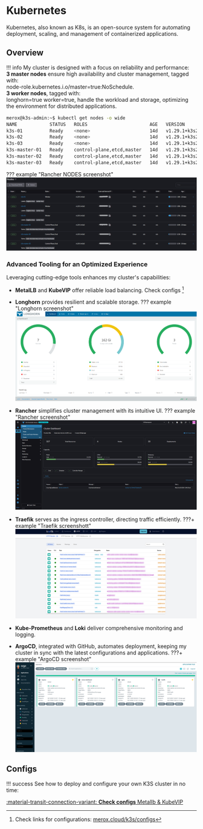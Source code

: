 # Kubernetes

Kubernetes, also known as K8s, is an open-source system for automating deployment, scaling, and management of containerized applications.

## Overview


!!! info
    My cluster is designed with a focus on reliability and performance:<br>
    **3 master nodes** ensure high availability and cluster management, tagged with:<br> node-role.kubernetes.i.o/master=true:NoSchedule.<br>
    **3 worker nodes**, tagged with:<br> longhorn=true worker=true, handle the workload and storage, optimizing the environment for distributed applications.


``` bash linenums="1"
merox@k3s-admin:~$ kubectl get nodes -o wide
NAME            STATUS   ROLES                       AGE   VERSION          OS-IMAGE             KERNEL-VERSION    CONTAINER-RUNTIME
k3s-01          Ready    <none>                      14d   v1.29.1+k3s2     Ubuntu 22.04.3 LTS   5.15.0-1049-kvm   containerd://1.7.11-k3s2
k3s-02          Ready    <none>                      14d   v1.29.1+k3s2     Ubuntu 22.04.3 LTS   5.15.0-1049-kvm   containerd://1.7.11-k3s2
k3s-03          Ready    <none>                      14d   v1.29.1+k3s2     Ubuntu 22.04.3 LTS   5.15.0-1049-kvm   containerd://1.7.11-k3s2
k3s-master-01   Ready    control-plane,etcd,master   14d   v1.29.1+k3s2     Ubuntu 22.04.3 LTS   6.5.11-7-pve      containerd://1.7.11-k3s2
k3s-master-02   Ready    control-plane,etcd,master   14d   v1.29.1+k3s2     Ubuntu 22.04.3 LTS   6.5.11-7-pve      containerd://1.7.11-k3s2
k3s-master-03   Ready    control-plane,etcd,master   14d   v1.29.1+k3s2     Ubuntu 22.04.3 LTS   6.5.11-7-pve      containerd://1.7.11-k3s2
```



??? example "Rancher NODES screenshot"
    ![Rancher nodes](/images/content/rancher_k3s_cluster.png "Rancher Nodes")


### Advanced Tooling for an Optimized Experience

Leveraging cutting-edge tools enhances my cluster's capabilities:

-    **MetalLB** and **KubeVIP** offer reliable load balancing.
Check configs [^1] 

-    **Longhorn** provides resilient and scalable storage.
??? example "Longhorn screenshot"
    ![Longhorn](/images/content/longhorn.png "Longhorn")
-    **Rancher** simplifies cluster management with its intuitive UI.
??? example "Rancher screenshot"
    ![Rancher](/images/content/rancher.png "Rancher")
-    **Traefik** serves as the ingress controller, directing traffic efficiently.
???+ example "Traefik screenshott"
    ![Traefik](/images/content/trefik.png "Traefik")
-    **Kube-Prometheus** and **Loki** deliver comprehensive monitoring and logging.
-    **ArgoCD**, integrated with GitHub, automates deployment, keeping my cluster in sync with the latest configurations and applications.
???+ example "ArgoCD screenshot"
    ![ArgoCD](/images/content/argo.png "ArgoCD")



## Configs
!!! success
    See how to deploy and configure your own K3S cluster in no time:
    <div class="grid cards" markdown>
     <a href="/fundamentals/networking/configs/DNS/">:material-transit-connection-variant: __Check configs__ Metallb & KubeVIP</a>
    </div>






[^1]: Check links for configurations: <a href="https://merox.cloud/"> merox.cloud/k3s/configs</a>
